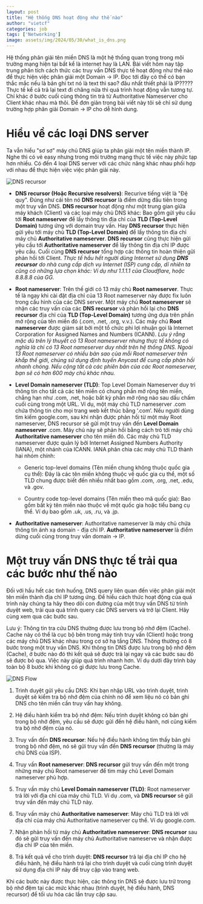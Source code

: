 ```yaml
---
layout: post
title: "Hệ thống DNS hoạt động như thế nào"
author: "vietcf"
categories: job
tags: ['Networking']
image: assets/img/2024/05/30/what_is_dns.png
---
```


Hệ thống phân giải tên miền DNS là một hệ thống quan trọng trong môi trường mạng hiện tại bất kể là internet hay là LAN. Bài viết hôm nay tập trung phân tích cách thức các truy vấn DNS thực tế hoạt động như thế nào để thực hiện việc phân giải một Domain -> IP. Đọc tới đây có thể có bạn thắc mắc nếu là bản ghi txt nó là text thì sao? đâu nhất thiết phải là IP????? Thực tế kể cả trả lại text đi chăng nữa thì quá trình hoạt động vẫn tương tự. Chỉ khác ở bước cuối cùng thông tin trả từ Authoritative Nameserver cho Client khác nhau mà thôi. Để đơn giản trong bài viết này tôi sẽ chỉ sử dụng trường hợp phân giải Domain -> IP cho dễ hình dung.

# Hiểu về các loại DNS server
Ta vẫn hiểu "sơ sơ" máy chủ DNS giúp ta phân giải một tên miền thành IP. Nghe thì có vẻ easy nhưng trong môi trường mạng thực tế việc này phức tạp hơn nhiều. Có đến 4 loại DNS server với các chức năng khác nhau phối hợp với nhau để thực hiện việc việc phân giải này. 

![DNS recursor]({{site.url}}/assets/img/2024/05/30/recursive-resolver.png)

-  **DNS recursor (Hoặc Recursive resolvers)**: Recurive tiếng việt là "Đệ quy". Đúng như cái tên nó **DNS recursor** là điểm dừng đầu tiên trong một truy vấn DNS. **DNS recursor** hoạt động như một trung gian giữa máy khách (Client) và các loại máy chủ DNS khác: Bao gồm gửi yêu cầu tới **Root nameserver** để lấy thông tin địa chỉ của **TLD (Top-Level Domain)** tương ứng với domain truy vấn. Hay **DNS recursor** thực hiện gửi yêu tới máy chủ **TLD (Top-Level Domain)** để lấy thông tin địa chỉ máy chủ **Authoritative nameserver**. **DNS recursor**  cũng thực hiện gửi yêu cầu tới **Authoritative nameserver** để lấy thông tin địa chỉ IP được yêu cầu. Cuối cùng **DNS recursor** tổng hợp các thông tin hoàn thiện gửi phản hồi tới Client.
*Thực tế hầu hết người dùng Internet sử dụng **DNS recursor** do nhà cung cấp dịch vụ Internet (ISP) cung cấp, dĩ nhiên ta cũng có những lựa chọn khác: Ví dụ như 1.1.1.1 của Cloudflare, hoặc 8.8.8.8 của GG.*

- **Root nameserver**: Trên thế giới có 13 máy chủ **Root nameserver**. Thực tế là ngay khi cài đặt địa chỉ của 13 Root nameserver này được fix luôn trong cấu hình của các DNS server. Một máy chủ **Root nameserver** sẽ nhận các truy vấn của các **DNS recursor** và phản hồi lại cho **DNS recursor** địa chỉ của **TLD (Top-Level Domain)** tương ứng dựa trên phần mở rộng của tên miền đó (.com, .net, .org, v.v.). Các máy chủ **Root nameserver** được giám sát bởi một tổ chức phi lợi nhuận gọi là Internet Corporation for Assigned Names and Numbers (ICANN).
*Lưu ý rằng mặc dù trên lý thuyết có 13 Root nameserver nhưng thực tế không có nghĩa là chỉ có 13 Root nameserver duy nhất trên hệ thống DNS. Ngoài 13 Root nameserver  có nhiều bản sao của mỗi Root nameserver trên khắp thế giới, chúng sử dụng định tuyến Anycast để cung cấp phản hồi nhanh chóng. Nếu cộng tất cả các phiên bản của các Root nameserver, bạn sẽ có hơn 600 máy chủ khác nhau.*


- **Level Domain nameserver (TLD)**: Top Level Domain Nameserver duy trì thông tin cho tất cả các tên miền có chung phần mở rộng tên miền, chẳng hạn như .com, .net, hoặc bất kỳ phần mở rộng nào sau dấu chấm cuối cùng trong một URL. Ví dụ, một máy chủ TLD nameserver .com chứa thông tin cho mọi trang web kết thúc bằng ‘.com’. Nếu người dùng tìm kiếm google.com, sau khi nhận được phản hồi từ một máy Root nameserver, DNS recursor sẽ gửi một truy vấn đến **Level Domain nameserver** .com. Máy chủ này sẽ phản hồi bằng cách trỏ tới máy chủ **Authoritative nameserver** cho tên miền đó. Các máy chủ TLD nameserver được quản lý bởi Internet Assigned Numbers Authority (IANA), một nhánh của ICANN. IANA phân chia các máy chủ TLD thành hai nhóm chính:

  + Generic top-level domains (Tên miền chung không thuộc quốc gia cụ thể): Đây là các tên miền không thuộc về quốc gia cụ thể, một số TLD chung được biết đến nhiều nhất bao gồm .com, .org, .net, .edu, và .gov.

  + Country code top-level domains (Tên miền theo mã quốc gia): Bao gồm bất kỳ tên miền nào thuộc về một quốc gia hoặc tiểu bang cụ thể. Ví dụ bao gồm .uk, .us, .ru, và .jp.

- **Authoritative nameserver**: Authoritative nameserver là máy chủ chứa thông tin ánh xạ domain - địa chỉ IP.  **Authoritative nameserver** là điểm dừng cuối cùng trong truy vấn domain -> IP.

# Một truy vấn DNS thực tế trải qua các bước như thế nào

Đối với hầu hết các tình huống, DNS query liên quan đến việc phân giải một tên miền thành địa chỉ IP tương ứng. Để hiểu cách thức hoạt động của quá trình này chúng ta hãy theo dõi con đường của một truy vấn DNS từ trình duyệt web, trải qua quá trình query các DNS servers và trở lại Client. Hãy cùng xem qua các bước sau.

Lưu ý: Thông tin tra cứu DNS thường được lưu trong bộ nhớ đệm (Cache). Cache này có thể là cục bộ bên trong máy tính truy vấn (Client) hoặc trong các máy chủ DNS khác nhau trong cơ sở hạ tầng DNS. Thông thường có 8 bước trong một truy vấn DNS. Khi thông tin DNS được lưu trong bộ nhớ đệm (Cache), ở bước nào đó thì kết quả sẽ được trả lại ngay và các bước sau đó sẽ được bỏ qua. Việc này giúp quá trình nhanh hơn. Ví dụ dưới đây trình bày toàn bộ 8 bước khi không có gì được lưu trong Cache.

![DNS Flow]({{site.url}}/assets/img/2024/05/30/full_dns_query.png)


1. Trình duyệt gửi yêu cầu DNS: Khi bạn nhập URL vào trình duyệt, trình duyệt sẽ kiểm tra bộ nhớ đệm của chính nó để xem liệu nó có bản ghi DNS cho tên miền cần truy vấn hay không.

2. Hệ điều hành kiểm tra bộ nhớ đệm: Nếu trình duyệt không có bản ghi trong bộ nhớ đệm, yêu cầu sẽ được gửi đến hệ điều hành, nơi cũng kiểm tra bộ nhớ đệm của nó.

3. Truy vấn đến **DNS recursor**: Nếu hệ điều hành không tìm thấy bản ghi trong bộ nhớ đệm, nó sẽ gửi truy vấn đến **DNS recursor** (thường là máy chủ DNS của ISP).

4. Truy vấn **Root nameserver**: **DNS recursor** gửi truy vấn đến một trong những máy chủ Root nameserver để tìm máy chủ Level Domain nameserver phù hợp.

5. Truy vấn máy chủ **Level Domain nameserver (TLD)**: Root nameserver trả lời với địa chỉ của máy chủ TLD. Ví dụ .com, và **DNS recursor** sẽ gửi truy vấn đến máy chủ TLD này.

6. Truy vấn máy chủ **Authoritative nameserver**: Máy chủ TLD trả lời với địa chỉ của máy chủ Authoritative nameserver cụ thể. Ví dụ google.com.

6. Nhận phản hồi từ máy chủ **Authoritative nameserver**: **DNS recursor** sau đó sẽ gửi truy vấn đến máy chủ Authoritative nameserve và nhận được địa chỉ IP của tên miền.

7. Trả kết quả về cho trình duyệt: **DNS recursor** trả lại địa chỉ IP cho hệ điều hành, hệ điều hành trả lại cho trình duyệt và cuối cùng trình duyệt sử dụng địa chỉ IP này để truy cập vào trang web.

Khi các bước này được thực hiện, các thông tin DNS sẽ được lưu trữ trong bộ nhớ đệm tại các mức khác nhau (trình duyệt, hệ điều hành, DNS recursor) để tối ưu hóa các lần truy cập sau.



